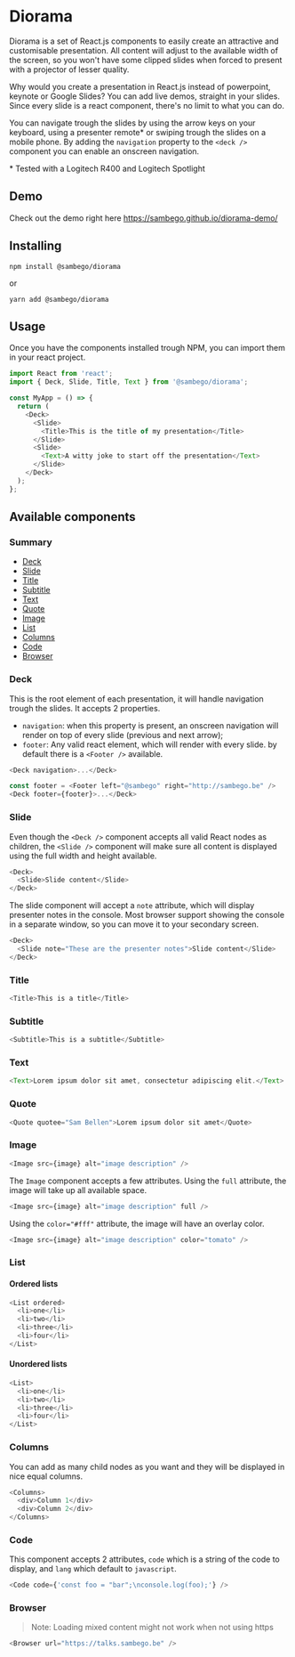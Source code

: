 # Diorama

Diorama is a set of React.js components to easily create an attractive and customisable presentation. All content will adjust to the available width of the screen, so you won't have some clipped slides when forced to present with a projector of lesser quality.

Why would you create a presentation in React.js instead of powerpoint, keynote or Google Slides? You can add live demos, straight in your slides. Since every slide is a react component, there's no limit to what you can do.

You can navigate trough the slides by using the arrow keys on your keyboard, using a presenter remote\* or swiping trough the slides on a mobile phone. By adding the `navigation` property to the `<deck />` component you can enable an onscreen navigation.

\* Tested with a Logitech R400 and Logitech Spotlight

## Demo

Check out the demo right here https://sambego.github.io/diorama-demo/

## Installing

```
npm install @sambego/diorama
```

or

```
yarn add @sambego/diorama
```

## Usage

Once you have the components installed trough NPM, you can import them in your react project.

```javascript
import React from 'react';
import { Deck, Slide, Title, Text } from '@sambego/diorama';

const MyApp = () => {
  return (
    <Deck>
      <Slide>
        <Title>This is the title of my presentation</Title>
      </Slide>
      <Slide>
        <Text>A witty joke to start off the presentation</Text>
      </Slide>
    </Deck>
  );
};
```

## Available components

### Summary

- [Deck](#deck)
- [Slide](#slide)
- [Title](#title)
- [Subtitle](#subtitle)
- [Text](#text)
- [Quote](#quote)
- [Image](#image)
- [List](#list)
- [Columns](#columns)
- [Code](#code)
- [Browser](#browser)

### Deck

This is the root element of each presentation, it will handle navigation trough the slides. It accepts 2 properties.

- `navigation`: when this property is present, an onscreen navigation will render on top of every slide (previous and next arrow);
- `footer`: Any valid react element, which will render with every slide. by default there is a `<Footer />` available.

```javascript
<Deck navigation>...</Deck>
```

```javascript
const footer = <Footer left="@sambego" right="http://sambego.be" />
<Deck footer={footer}>...</Deck>
```

### Slide

Even though the `<Deck />` component accepts all valid React nodes as children, the `<Slide />` component will make sure all content is displayed using the full width and height available.

```javascript
<Deck>
  <Slide>Slide content</Slide>
</Deck>
```

The slide component will accept a `note` attribute, which will display presenter notes in the console. Most browser support showing the console in a separate window, so you can move it to your secondary screen.

```javascript
<Deck>
  <Slide note="These are the presenter notes">Slide content</Slide>
</Deck>
```

### Title

```javascript
<Title>This is a title</Title>
```

### Subtitle

```javascript
<Subtitle>This is a subtitle</Subtitle>
```

### Text

```javascript
<Text>Lorem ipsum dolor sit amet, consectetur adipiscing elit.</Text>
```

### Quote

```javascript
<Quote quotee="Sam Bellen">Lorem ipsum dolor sit amet</Quote>
```

### Image

```javascript
<Image src={image} alt="image description" />
```

The `Image` component accepts a few attributes.
Using the `full` attribute, the image will take up all available space.

```javascript
<Image src={image} alt="image description" full />
```

Using the `color="#fff"` attribute, the image will have an overlay color.

```javascript
<Image src={image} alt="image description" color="tomato" />
```

### List

#### Ordered lists

```javascript
<List ordered>
  <li>one</li>
  <li>two</li>
  <li>three</li>
  <li>four</li>
</List>
```

#### Unordered lists

```javascript
<List>
  <li>one</li>
  <li>two</li>
  <li>three</li>
  <li>four</li>
</List>
```

### Columns

You can add as many child nodes as you want and they will be displayed in nice equal columns.

```javascript
<Columns>
  <div>Column 1</div>
  <div>Column 2</div>
</Columns>
```

### Code

This component accepts 2 attributes, `code` which is a string of the code to display, and `lang` which default to `javascript`.

```javascript
<Code code={'const foo = "bar";\nconsole.log(foo);'} />
```

### Browser

> Note: Loading mixed content might not work when not using https

```javascript
<Browser url="https://talks.sambego.be" />
```
